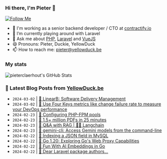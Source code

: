 ### Hi there, I'm Pieter 👋  
[![Follow Me](https://img.shields.io/github/followers/pieterclaerhout?label=Follow&style=social)](https://github.com/pieterclaerhout)

- 🏢 I'm working as a senior backend developer / CTO at [contractify.io](https://contractify.io)
- 🌱 I’m currently playing around with Laravel
- 💬 Ask me about [PHP](https://php.net), [Laravel](http://laravel.com) and [VueJS](https://vuejs.org)
- 😄 Pronouns: Pieter, Duckie, YellowDuck
- 📫 How to reach me: pieter@yellowduck.be

### My stats

![pieterclaerhout's GitHub Stats](https://github-readme-stats.vercel.app/api?username=pieterclaerhout&show_icons=true&count_private=true&line_height=40)

### 📩 Latest Blog Posts from [YellowDuck.be](https://www.yellowduck.be/)
<!-- BLOG-POST-LIST:START -->
- `2024-03-02` | [🔗 LinearB: Software Delivery Management](https://www.yellowduck.be/posts/linearb-software-delivery-management)  
- `2024-03-02` | [🔗 Use Four Keys metrics like change failure rate to measure your DevOps performance](https://www.yellowduck.be/posts/use-four-keys-metrics-like-change-failure-rate-to-measure-your-devops-performance-google-cloud-blog)  
- `2024-02-23` | [🔗 Configuring PHP-FPM pools](https://www.yellowduck.be/posts/configuring-php-fpm-pools)  
- `2024-02-23` | [🔗 1.5+ million PDFs in 25 minutes](https://www.yellowduck.be/posts/1-5-million-pdfs-in-25-minutes-zerodha-tech-blog)  
- `2024-02-23` | [🔗 Q&amp;A with RAG | 🦜️🔗 Langchain](https://www.yellowduck.be/posts/qanda-with-rag-langchain)  
- `2024-02-23` | [🔗 gemini-cli: Access Gemini models from the command-line](https://www.yellowduck.be/posts/gemini-cli-access-gemini-models-from-the-command-line-eli-benderskys-website)  
- `2024-02-22` | [🐥 Indexing a JSON field in MySQL](https://www.yellowduck.be/posts/indexing-a-json-field-in-mysql)  
- `2024-02-22` | [🔗 Go 1.20: Exploring Go&#39;s Web Proxy Capabilities](https://www.yellowduck.be/posts/go-1-20-exploring-gos-web-proxy-capabilities-talkative-developer)  
- `2024-02-22` | [🔗 Fun With AI Embeddings in Go](https://www.yellowduck.be/posts/fun-with-ai-embeddings-in-go)  
- `2024-02-22` | [🔗 Dear Laravel package authors...](https://www.yellowduck.be/posts/dear-laravel-package-authors-muhammed-sari)  

<!-- BLOG-POST-LIST:END -->
